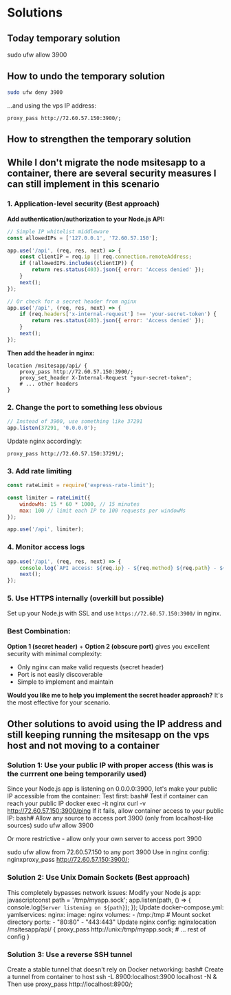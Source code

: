 # Solutions

## Today temporary solution

sudo ufw allow 3900

## How to undo the temporary solution

```bash
sudo ufw deny 3900
```

...and using the vps IP address:

```nginx
proxy_pass http://72.60.57.150:3900/;
```

## How to strengthen the temporary solution

## While I don't migrate the node msitesapp to a container, there are several security measures I can still implement in this scenario

### **1. Application-level security (Best approach)**

**Add authentication/authorization to your Node.js API:**

```javascript
// Simple IP whitelist middleware
const allowedIPs = ['127.0.0.1', '72.60.57.150'];

app.use('/api', (req, res, next) => {
    const clientIP = req.ip || req.connection.remoteAddress;
    if (!allowedIPs.includes(clientIP)) {
        return res.status(403).json({ error: 'Access denied' });
    }
    next();
});

// Or check for a secret header from nginx
app.use('/api', (req, res, next) => {
    if (req.headers['x-internal-request'] !== 'your-secret-token') {
        return res.status(403).json({ error: 'Access denied' });
    }
    next();
});
```

**Then add the header in nginx:**

```nginx
location /msitesapp/api/ {
    proxy_pass http://72.60.57.150:3900/;
    proxy_set_header X-Internal-Request "your-secret-token";
    # ... other headers
}
```

### **2. Change the port to something less obvious**

```javascript
// Instead of 3900, use something like 37291
app.listen(37291, '0.0.0.0');
```

Update nginx accordingly:

```nginx
proxy_pass http://72.60.57.150:37291/;
```

### **3. Add rate limiting**

```javascript
const rateLimit = require('express-rate-limit');

const limiter = rateLimit({
    windowMs: 15 * 60 * 1000, // 15 minutes
    max: 100 // limit each IP to 100 requests per windowMs
});

app.use('/api', limiter);
```

### **4. Monitor access logs**

```javascript
app.use('/api', (req, res, next) => {
    console.log(`API access: ${req.ip} - ${req.method} ${req.path} - ${new Date()}`);
    next();
});
```

### **5. Use HTTPS internally (overkill but possible)**

Set up your Node.js with SSL and use `https://72.60.57.150:3900/` in nginx.

### **Best Combination:**

**Option 1 (secret header)** + **Option 2 (obscure port)** gives you excellent security with minimal complexity:

- Only nginx can make valid requests (secret header)
- Port is not easily discoverable 
- Simple to implement and maintain

**Would you like me to help you implement the secret header approach?** It's the most effective for your scenario.

## Other solutions to avoid using the IP address and still keeping running the msitesapp on the vps host and not moving to a container

### Solution 1: Use your public IP with proper access (this was is the currrent one being temporarily used)

Since your Node.js app is listening on 0.0.0.0:3900, let's make your public IP accessible from the container:
Test first:
bash# Test if container can reach your public IP
docker exec -it nginx curl -v http://72.60.57.150:3900/ping
If it fails, allow container access to your public IP:
bash# Allow any source to access port 3900 (only from localhost-like sources)
sudo ufw allow 3900

Or more restrictive - allow only your own server to access port 3900

sudo ufw allow from 72.60.57.150 to any port 3900
Use in nginx config:
nginxproxy_pass http://72.60.57.150:3900/;

### Solution 2: Use Unix Domain Sockets (Best approach)

This completely bypasses network issues:
Modify your Node.js app:
javascriptconst path = '/tmp/myapp.sock';
app.listen(path, () => {
    console.log(`Server listening on ${path}`);
});
Update docker-compose.yml:
yamlservices:
  nginx:
    image: nginx
    volumes:
      - /tmp:/tmp  # Mount socket directory
    ports:
      - "80:80" 
      - "443:443"
Update nginx config:
nginxlocation /msitesapp/api/ {
    proxy_pass http://unix:/tmp/myapp.sock;
    # ... rest of config
}

### Solution 3: Use a reverse SSH tunnel

Create a stable tunnel that doesn't rely on Docker networking:
bash# Create a tunnel from container to host
ssh -L 8900:localhost:3900 localhost -N &
Then use proxy_pass http://localhost:8900/;
